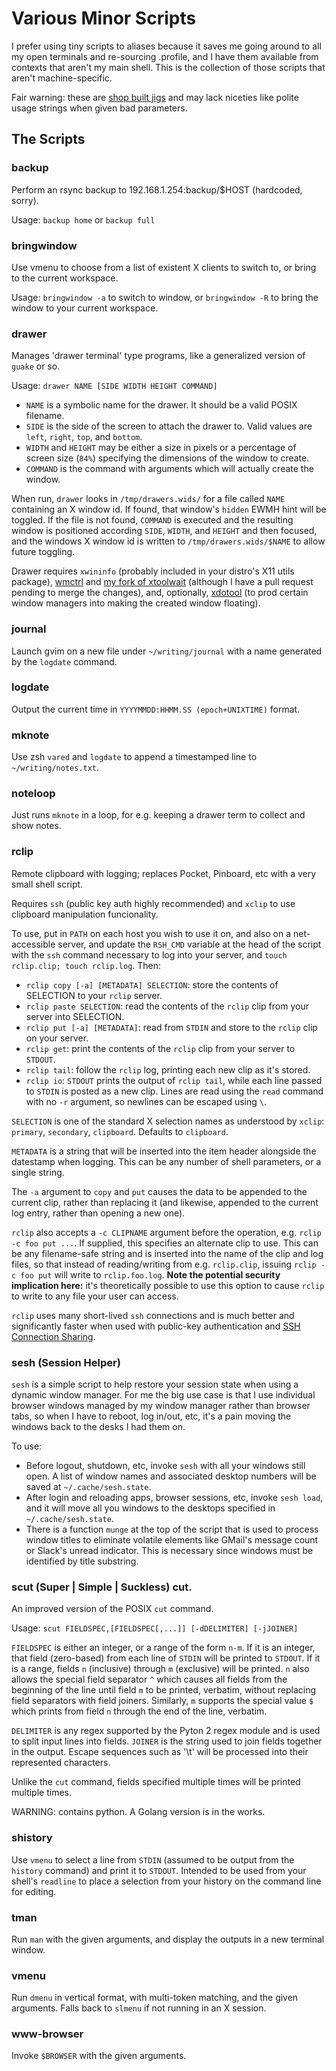 # Various Minor Scripts

I prefer using tiny scripts to aliases because it saves me going around to all my open terminals and re-sourcing .profile, and I have them available from contexts that aren't my main shell. This is the collection of those scripts that aren't machine-specific.

Fair warning: these are [shop built jigs](http://robnapier.net/go-is-a-shop-built-jig) and may lack niceties like polite usage strings when given bad parameters. 

## The Scripts

### backup

Perform an rsync backup to 192.168.1.254:backup/$HOST (hardcoded, sorry).

Usage: `backup home` or `backup full`

### bringwindow

Use vmenu to choose from a list of existent X clients to switch to, or bring to the current workspace.

Usage: `bringwindow -a` to switch to window, or `bringwindow -R` to bring the window to your current workspace.

### drawer

Manages 'drawer terminal' type programs, like a generalized version of `guake` or so.

Usage: `drawer NAME [SIDE WIDTH HEIGHT COMMAND]`

- `NAME` is a symbolic name for the drawer. It should be a valid POSIX filename.
- `SIDE` is the side of the screen to attach the drawer to. Valid values are `left`, `right`, `top`, and `bottom`.
- `WIDTH` and `HEIGHT` may be either a size in pixels or a percentage of screen size (`84%`) specifying the dimensions of the window to create.
- `COMMAND` is the command with arguments which will actually create the window.

When run, `drawer` looks in `/tmp/drawers.wids/` for a file called `NAME` containing an X window id. If found, that window's `hidden` EWMH hint will be toggled. If the file is not found, `COMMAND` is executed and the resulting window is positioned according `SIDE`, `WIDTH`, and `HEIGHT` and then focused, and the windows X window id is written to `/tmp/drawers.wids/$NAME` to allow future toggling.

Drawer requires `xwininfo` (probably included in your distro's X11 utils package), [wmctrl](http://tomas.styblo.name/wmctrl/) and [my fork of xtoolwait](https://github.com/lharding/xtoolwait) (although I have a pull request pending to merge the changes), and, optionally, [xdotool](http://www.semicomplete.com/projects/xdotool/) (to prod certain window managers into making the created window floating).

### journal

Launch gvim on a new file under `~/writing/journal` with a name generated by the `logdate` command.

### logdate

Output the current time in `YYYYMMDD:HHMM.SS (epoch+UNIXTIME)` format.

### mknote

Use zsh `vared` and `logdate` to append a timestamped line to `~/writing/notes.txt`.

### noteloop

Just runs `mknote` in a loop, for e.g. keeping a drawer term to collect and show notes.

### rclip

Remote clipboard with logging; replaces Pocket, Pinboard, etc with a very small shell script.

Requires `ssh` (public key auth highly recommended) and `xclip` to use clipboard manipulation funcionality.

To use, put in `PATH` on each host you wish to use it on, and also on a net-accessible server, and update the `RSH_CMD` variable at the head of the script with the `ssh` command necessary to log into your server, and `touch rclip.clip; touch rclip.log`. Then:

- `rclip copy [-a] [METADATA] SELECTION`: store the contents of SELECTION to your `rclip` server.
- `rclip paste SELECTION`: read the contents of the `rclip` clip from your server into SELECTION.
- `rclip put [-a] [METADATA]`: read from `STDIN` and store to the `rclip` clip on your server.
- `rclip get`: print the contents of the  `rclip` clip from your server to `STDOUT`.
- `rclip tail`: follow the `rclip` log, printing each new clip as it's stored.
- `rclip io`: `STDOUT` prints the output of `rclip tail`, while each line passed to `STDIN` is posted as a new clip. Lines are read using the `read` command with no `-r` argument, so newlines can be escaped using `\`.

`SELECTION` is one of the standard X selection names as understood by `xclip`: `primary`, `secondary`, `clipboard`. Defaults to `clipboard`.

`METADATA` is a string that will be inserted into the item header alongside the datestamp when logging. This can be any number of shell parameters, or a single string.

The `-a` argument to `copy` and `put` causes the data to be appended to the current clip, rather than replacing it (and likewise, appended to the current log entry, rather than opening a new one).

`rclip` also accepts a `-c CLIPNAME` argument before the operation, e.g. `rclip -c foo put ...`. If supplied, this specifies an alternate clip to use. This can be any filename-safe string and is inserted into the name of the clip and log files, so that instead of reading/writing from e.g. `rclip.clip`, issuing `rclip -c foo put` will write to `rclip.foo.log`. **Note the potential security implication here:** it's theoretically possible to use this option to cause `rclip` to write to any file your user can access.

`rclip` uses many short-lived `ssh` connections and is much better and significantly faster when used with public-key authentication and [SSH Connection Sharing](https://puppetlabs.com/blog/speed-up-ssh-by-reusing-connections).

### sesh (Session Helper)

`sesh` is a simple script to help restore your session state when using a dynamic window manager. For me the big use case is that I use individual browser windows managed by my window manager rather than browser tabs, so when I have to reboot, log in/out, etc, it's a pain moving the windows back to the desks I had them on.

To use:

- Before logout, shutdown, etc, invoke `sesh` with all your windows still open. A list of window names and associated desktop numbers will be saved at `~/.cache/sesh.state`.
- After login and reloading apps, browser sessions, etc, invoke `sesh load`, and it will move all you windows to the desktops specified in `~/.cache/sesh.state`.
- There is a function `munge` at the top of the script that is used to process window titles to eliminate volatile elements like GMail's message count or Slack's unread indicator. This is necessary since windows must be identified by title substring.

### scut (Super | Simple | Suckless) cut.

An improved version of the POSIX `cut` command.

Usage: `scut FIELDSPEC,[FIELDSPEC[,...]] [-dDELIMITER] [-jJOINER]`

`FIELDSPEC` is either an integer, or a range of the form `n-m`. If it is an integer, that field (zero-based) from each line of `STDIN` will be printed to `STDOUT`. If it is a range, fields `n` (inclusive) through `m` (exclusive) will be printed. `n` also allows the special field separator `^` which causes all fields from the beginning of the line until field `m` to be printed, verbatim, without replacing field separators with field joiners. Similarly, `m` supports the special value `$` which prints from field `n` through the end of the line, verbatim.

`DELIMITER` is any regex supported by the Pyton 2 regex module and is used to split input lines into fields.
`JOINER` is the string used to join fields together in the output. Escape sequences such as '\t' will be processed into their represented characters.

Unlike the `cut` command, fields specified multiple times will be printed multiple times.

WARNING: contains python. A Golang version is in the works.

### shistory

Use `vmenu` to select a line from `STDIN` (assumed to be output from the `history` command) and print it to `STDOUT`. Intended to be used from your shell's `readline` to place a selection from your history on the command line for editing.

### tman

Run `man` with the given arguments, and display the outputs in a new terminal window.

### vmenu

Run `dmenu` in vertical format, with multi-token matching, and the given arguments. Falls back to `slmenu` if not running in an X session.

### www-browser

Invoke `$BROWSER` with the given arguments.
